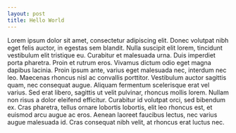 ```yaml
---
layout: post
title: Hello World
---
```


Lorem ipsum dolor sit amet, consectetur adipiscing elit. Donec volutpat nibh eget felis auctor, in egestas sem blandit. Nulla suscipit elit lorem, tincidunt vestibulum elit tristique eu. Curabitur et malesuada urna. Duis imperdiet porta pharetra. Proin et rutrum eros. Vivamus dictum odio eget magna dapibus lacinia. Proin ipsum ante, varius eget malesuada nec, interdum nec leo. Maecenas rhoncus nisl ac convallis porttitor. Vestibulum auctor sagittis quam, nec consequat augue. Aliquam fermentum scelerisque erat vel varius. Sed erat libero, sagittis ut velit pulvinar, rhoncus mollis lorem. Nullam non risus a dolor eleifend efficitur. Curabitur id volutpat orci, sed bibendum ex. Cras pharetra, tellus ornare lobortis lobortis, elit leo rhoncus est, et euismod arcu augue ac eros. Aenean laoreet faucibus lectus, nec varius augue malesuada id. Cras consequat nibh velit, at rhoncus erat luctus nec.